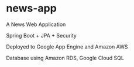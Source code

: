 # news-app
A News Web Application

Spring Boot + JPA + Security

Deployed to Google App Engine and Amazon AWS

Database using Amazon RDS, Google Cloud SQL
